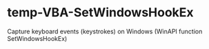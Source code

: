 # temp-VBA-SetWindowsHookEx
Capture keyboard events (keystrokes) on Windows (WinAPI function SetWindowsHookEx)
